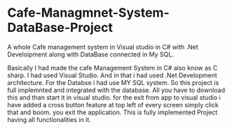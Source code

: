 # Cafe-Managmnet-System-DataBase-Project
A whole Cafe management system in Visual studio in C# with .Net Develoipment along with DataBase connected in My SQL. 

Basically I had made the cafe Management System in C# also know as C sharp. I had used Visual Studio. And in that i had used .Net Development architecture. For the Databse i had use MY SQL system. So this project is full implemnted and integrated with the database. 
All you have to download this and than start it in visual studio. for the exit from app to visual studio i have added a cross button feature at top left of every screen simply click that and boom. you exit the application. 
This is fully implemented Project having all functionalities in it. 
